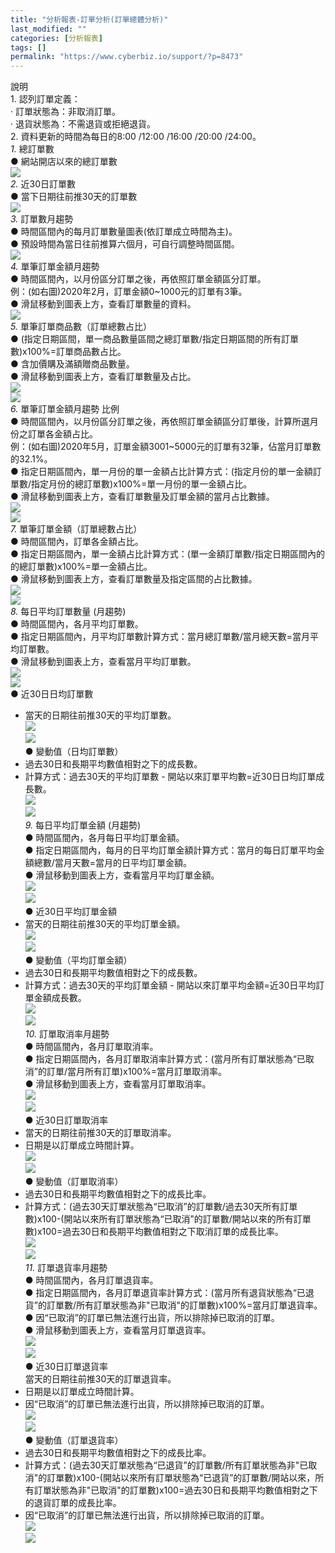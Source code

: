 ```yaml
---
title: "分析報表-訂單分析(訂單總體分析)"
last_modified: ""
categories: [分析報表]
tags: []
permalink: "https://www.cyberbiz.io/support/?p=8473"
---
```


說明  
1\. 認列訂單定義：  
· 訂單狀態為：非取消訂單。  
· 退貨狀態為：不需退貨或拒絕退貨。  
2\. 資料更新的時間為每日的8:00 /12:00 /16:00 /20:00 /24:00。  
_1._   總訂單數  
● 網站開店以來的總訂單數  
![](https://www.cyberbiz.co/support/wp-content/uploads/2020/08/圖表分析-訂單分析01.png)  
_2._   近30日訂單數  
● 當下日期往前推30天的訂單數  
![](https://www.cyberbiz.co/support/wp-content/uploads/2020/08/圖表分析-訂單分析-02.png)  
_3._   訂單數月趨勢  
● 時間區間內的每月訂單數量圖表(依訂單成立時間為主)。  
● 預設時間為當日往前推算六個月，可自行調整時間區間。  
![](https://www.cyberbiz.co/support/wp-content/uploads/2020/08/圖表分析-訂單分析03.png)  
_4._   單筆訂單金額月趨勢  
● 時間區間內，以月份區分訂單之後，再依照訂單金額區分訂單。  
例：(如右圖)2020年2月，訂單金額0~1000元的訂單有3筆。  
● 滑鼠移動到圖表上方，查看訂單數量的資料。  
![](https://www.cyberbiz.co/support/wp-content/uploads/2020/08/圖表分析-訂單分析04.png)  
_5._   單筆訂單商品數（訂單總數占比）  
● (指定日期區間，單一商品數量區間之總訂單數/指定日期區間的所有訂單數)x100%=訂單商品數占比。  
● 含加價購及滿額贈商品數量。  
● 滑鼠移動到圖表上方，查看訂單數量及占比。  
![](https://www.cyberbiz.co/support/wp-content/uploads/2020/08/圖表分析-訂單分析06.png)  
![](https://www.cyberbiz.co/support/wp-content/uploads/2020/08/圖表分析-訂單分析05.png)  
_6._   單筆訂單金額月趨勢 比例  
● 時間區間內，以月份區分訂單之後，再依照訂單金額區分訂單後，計算所選月份之訂單各金額占比。  
例：(如右圖)2020年5月，訂單金額3001~5000元的訂單有32筆，佔當月訂單數的32.1%。  
● 指定日期區間內，單一月份的單一金額占比計算方式：(指定月份的單一金額訂單數/指定月份的總訂單數)x100%=單一月份的單一金額占比。  
● 滑鼠移動到圖表上方，查看訂單數量及訂單金額的當月占比數據。  
![](https://www.cyberbiz.co/support/wp-content/uploads/2020/08/圖表分析-訂單分析07.png)  
![](https://www.cyberbiz.co/support/wp-content/uploads/2020/08/圖表分析-訂單分析08.png)  
_7._   單筆訂單金額（訂單總數占比）  
● 時間區間內，訂單各金額占比。  
● 指定日期區間內，單一金額占比計算方式：(單一金額訂單數/指定日期區間內的的總訂單數)x100%=單一金額占比。  
● 滑鼠移動到圖表上方，查看訂單數量及指定區間的占比數據。  
![](https://www.cyberbiz.co/support/wp-content/uploads/2020/08/圖表分析-訂單分析09.png)  
![](https://www.cyberbiz.co/support/wp-content/uploads/2020/08/圖表分析-訂單分析10.png)  
_8._   每日平均訂單數量 (月趨勢)  
● 時間區間內，各月平均訂單數。  
● 指定日期區間內，月平均訂單數計算方式：當月總訂單數/當月總天數=當月平均訂單數。  
● 滑鼠移動到圖表上方，查看當月平均訂單數。  
![](https://www.cyberbiz.co/support/wp-content/uploads/2020/08/圖表分析-訂單分析11.png)  
![](https://www.cyberbiz.co/support/wp-content/uploads/2020/08/圖表分析-訂單分析12.png)  
● 近30日日均訂單數  
* 當天的日期往前推30天的平均訂單數。  
![](https://www.cyberbiz.co/support/wp-content/uploads/2020/08/圖表分析-訂單分析15.png)  
![](https://www.cyberbiz.co/support/wp-content/uploads/2020/08/圖表分析-訂單分析13.png)  
● 變動值（日均訂單數）  
* 過去30日和長期平均數值相對之下的成長數。  
* 計算方式：過去30天的平均訂單數 - 開站以來訂單平均數=近30日日均訂單成長數。  
![](https://www.cyberbiz.co/support/wp-content/uploads/2020/08/圖表分析-訂單分析16-1.png)  
![](https://www.cyberbiz.co/support/wp-content/uploads/2020/08/圖表分析-訂單分析14.png)  
_9._   每日平均訂單金額 (月趨勢)  
● 時間區間內，各月每日平均訂單金額。  
● 指定日期區間內，每月的日平均訂單金額計算方式：當月的每日訂單平均金額總數/當月天數=當月的日平均訂單金額。  
● 滑鼠移動到圖表上方，查看當月平均訂單金額。  
![](https://www.cyberbiz.co/support/wp-content/uploads/2020/08/圖表分析-訂單分析18.png)  
![](https://www.cyberbiz.co/support/wp-content/uploads/2020/08/圖表分析-訂單分析17.png)  
● 近30日平均訂單金額  
* 當天的日期往前推30天的平均訂單金額。  
![](https://www.cyberbiz.co/support/wp-content/uploads/2020/08/圖表分析-訂單分析21.png)  
![](https://www.cyberbiz.co/support/wp-content/uploads/2020/08/圖表分析-訂單分析19.png)  
● 變動值（平均訂單金額）  
* 過去30日和長期平均數值相對之下的成長數。  
* 計算方式：過去30天的平均訂單金額 - 開站以來訂單平均金額=近30日平均訂單金額成長數。  
![](https://www.cyberbiz.co/support/wp-content/uploads/2020/08/圖表分析-訂單分析22.png)  
![](https://www.cyberbiz.co/support/wp-content/uploads/2020/08/圖表分析-訂單分析20.png)  
_10._   訂單取消率月趨勢  
● 時間區間內，各月訂單取消率。  
● 指定日期區間內，各月訂單取消率計算方式：(當月所有訂單狀態為“已取消”的訂單/當月所有訂單)x100%=當月訂單取消率。  
● 滑鼠移動到圖表上方，查看當月訂單取消率。  
![](https://www.cyberbiz.co/support/wp-content/uploads/2020/08/圖表分析-訂單分析25.png)  
![](https://www.cyberbiz.co/support/wp-content/uploads/2020/08/圖表分析-訂單分析23.png)  
● 近30日訂單取消率  
* 當天的日期往前推30天的訂單取消率。  
* 日期是以訂單成立時間計算。  
![](https://www.cyberbiz.co/support/wp-content/uploads/2020/08/圖表分析-訂單分析28.png)  
![](https://www.cyberbiz.co/support/wp-content/uploads/2020/08/圖表分析-訂單分析26.png)  
● 變動值（訂單取消率）  
* 過去30日和長期平均數值相對之下的成長比率。  
* 計算方式：(過去30天訂單狀態為“已取消”的訂單數/過去30天所有訂單數)x100-(開站以來所有訂單狀態為“已取消”的訂單數/開站以來的所有訂單數)x100=過去30日和長期平均數值相對之下取消訂單的成長比率。  
![](https://www.cyberbiz.co/support/wp-content/uploads/2020/08/圖表分析-訂單分析27.png)  
![](https://www.cyberbiz.co/support/wp-content/uploads/2020/08/圖表分析-訂單分析29.png)  
_11._   訂單退貨率月趨勢  
● 時間區間內，各月訂單退貨率。  
● 指定日期區間內，各月訂單退貨率計算方式：(當月所有退貨狀態為“已退貨”的訂單數/所有訂單狀態為非"已取消"的訂單數)x100%=當月訂單退貨率。  
● 因“已取消”的訂單已無法進行出貨，所以排除掉已取消的訂單。  
● 滑鼠移動到圖表上方，查看當月訂單退貨率。  
![](https://www.cyberbiz.co/support/wp-content/uploads/2020/08/圖表分析-訂單分析30.png)  
![](https://www.cyberbiz.co/support/wp-content/uploads/2020/08/圖表分析-訂單分析24.png)  
● 近30日訂單退貨率  
當天的日期往前推30天的訂單退貨率。  
* 日期是以訂單成立時間計算。  
* 因“已取消”的訂單已無法進行出貨，所以排除掉已取消的訂單。  
![](https://www.cyberbiz.co/support/wp-content/uploads/2020/08/圖表分析-訂單分析33.png)  
![](https://www.cyberbiz.co/support/wp-content/uploads/2020/08/圖表分析-訂單分析31.png)  
● 變動值（訂單退貨率）  
* 過去30日和長期平均數值相對之下的成長比率。  
* 計算方式：(過去30天訂單狀態為“已退貨”的訂單數/所有訂單狀態為非"已取消"的訂單數)x100-(開站以來所有訂單狀態為“已退貨”的訂單數/開站以來，所有訂單狀態為非"已取消"的訂單數)x100=過去30日和長期平均數值相對之下的退貨訂單的成長比率。  
* 因“已取消”的訂單已無法進行出貨，所以排除掉已取消的訂單。  
![](https://www.cyberbiz.co/support/wp-content/uploads/2020/08/圖表分析-訂單分析32.png)  
![](https://www.cyberbiz.co/support/wp-content/uploads/2020/08/圖表分析-訂單分析34.png)  

